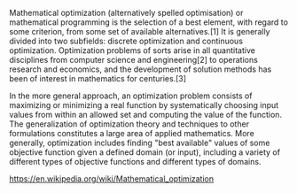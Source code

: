 Mathematical optimization (alternatively spelled optimisation) or mathematical programming is the selection of a best element, with regard to some criterion, from some set of available alternatives.[1] It is generally divided into two subfields: discrete optimization and continuous optimization. Optimization problems of sorts arise in all quantitative disciplines from computer science and engineering[2] to operations research and economics, and the development of solution methods has been of interest in mathematics for centuries.[3]

In the more general approach, an optimization problem consists of maximizing or minimizing a real function by systematically choosing input values from within an allowed set and computing the value of the function. The generalization of optimization theory and techniques to other formulations constitutes a large area of applied mathematics. More generally, optimization includes finding "best available" values of some objective function given a defined domain (or input), including a variety of different types of objective functions and different types of domains.

https://en.wikipedia.org/wiki/Mathematical_optimization
